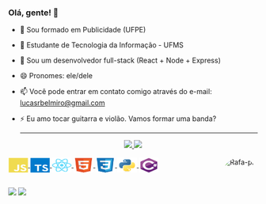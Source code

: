 ### Olá, gente! 👋

- 🎨 Sou formado em Publicidade (UFPE)
- 📖 Estudante de Tecnologia da Informação - UFMS
- 🌱 Sou um desenvolvedor full-stack (React + Node + Express)
- 😄 Pronomes: ele/dele
- 📫 Você pode entrar em contato comigo através do e-mail: lucasrbelmiro@gmail.com
- ⚡ Eu amo tocar guitarra e violão. Vamos formar uma banda?
    
    ----
<div align="center">
  <a href="https://github.com/Lucas-Belmiro">
  <img height="180em" src="https://github-readme-stats.vercel.app/api?username=Lucas-Belmiro&show_icons=true&theme=dark&include_all_commits=true&count_private=true"/>
  <img height="180em" src="https://github-readme-stats.vercel.app/api/top-langs/?username=Lucas-Belmiro&layout=compact&langs_count=7&theme=dark"/>
</div>
  
<div style="display: inline_block"><br>
  <img align="center" alt="Rafa-Js" height="30" width="40" src="https://raw.githubusercontent.com/devicons/devicon/master/icons/javascript/javascript-plain.svg">
  <img align="center" alt="Rafa-Ts" height="30" width="40" src="https://raw.githubusercontent.com/devicons/devicon/master/icons/typescript/typescript-plain.svg">
  <img align="center" alt="Rafa-React" height="30" width="40" src="https://raw.githubusercontent.com/devicons/devicon/master/icons/react/react-original.svg">
  <img align="center" alt="Rafa-HTML" height="30" width="40" src="https://raw.githubusercontent.com/devicons/devicon/master/icons/html5/html5-original.svg">
  <img align="center" alt="Rafa-CSS" height="30" width="40" src="https://raw.githubusercontent.com/devicons/devicon/master/icons/css3/css3-original.svg">
  <img align="center" alt="Rafa-Python" height="30" width="40" src="https://raw.githubusercontent.com/devicons/devicon/master/icons/python/python-original.svg">
  <img align="center" alt="Rafa-Csharp" height="30" width="40" src="https://raw.githubusercontent.com/devicons/devicon/master/icons/csharp/csharp-original.svg">
  <img align="right" alt="Rafa-pic" height="150" style="border-radius:50px;" src="https://cdn.myportfolio.com/2ade231e-93c7-4362-b14a-29bb81db4191/a8acf805-0102-4447-862c-76d7ee5548af.png?h=526df572429bf25cb688521f33b7bbaa">
    
</div>
  
##
  
  
  
  <div> 

  <a href = "mailto:lucasrbelmiro@gmail.com"><img src="https://img.shields.io/badge/-Gmail-%23333?style=for-the-badge&logo=gmail&logoColor=white" target="_blank"></a>
  <a href="https://www.linkedin.com/in/lucasbelmiro/" target="_blank"><img src="https://img.shields.io/badge/-LinkedIn-%230077B5?style=for-the-badge&logo=linkedin&logoColor=white" target="_blank"></a> 
 
</div>
  
  
